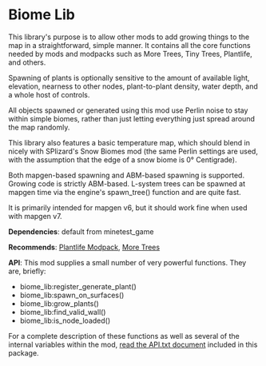# Biome Lib

This library's purpose is to allow other mods to add growing things to the map in a straightforward, simple manner. It contains all the core functions needed by mods and modpacks such as More Trees, Tiny Trees, Plantlife, and others. 

Spawning of plants is optionally sensitive to the amount of available light, elevation, nearness to other nodes, plant-to-plant density, water depth, and a whole host of controls. 

All objects spawned or generated using this mod use Perlin noise to stay within simple biomes, rather than just letting everything just spread around the map randomly. 

This library also features a basic temperature map, which should blend in nicely with SPlizard's Snow Biomes mod (the same Perlin settings are used, with the assumption that the edge of a snow biome is 0° Centigrade). 

Both mapgen-based spawning and ABM-based spawning is supported. Growing code is strictly ABM-based. L-system trees can be spawned at mapgen time via the engine's spawn_tree() function and are quite fast.

It is primarily intended for mapgen v6, but it should work fine when used with mapgen v7.

**Dependencies**: default from minetest_game

**Recommends**: [Plantlife Modpack](https://github.com/minetest-mods/plantlife_modpack), 
[More Trees](https://github.com/minetest-mods/moretrees)

**API**: This mod supplies a small number of very powerful functions. They are, briefly:

* biome_lib:register_generate_plant()
* biome_lib:spawn_on_surfaces()
* biome_lib:grow_plants()
* biome_lib:find_valid_wall()
* biome_lib:is_node_loaded()

For a complete description of these functions as well as several of the internal variables within the mod, [read the API.txt document](https://raw.githubusercontent.com/minetest-mods/biome_lib/master/API.txt) included in this package.
